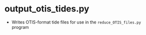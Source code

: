 output_otis_tides.py
====================

- Writes OTIS-format tide files for use in the `reduce_OTIS_files.py` program
